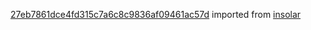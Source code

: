 [27eb7861dce4fd315c7a6c8c9836af09461ac57d](https://github.com/insolar/insolar/commit/27eb7861dce4fd315c7a6c8c9836af09461ac57d) imported from [insolar](https://github.com/insolar/insolar)

